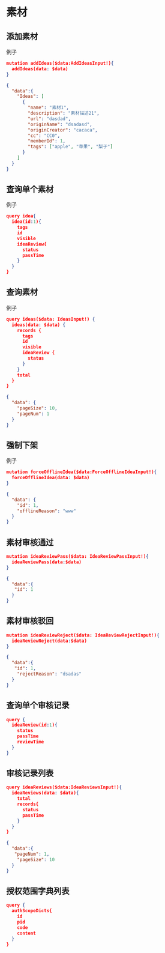 # 素材
## 添加素材
例子
```json
mutation addIdeas($data:AddIdeasInput!){
  addIdeas(data: $data)
}
```
```json
{
  "data":{
    "Ideas": [
      {
        "name": "素材1",
        "description": "素材描述21",
        "url": "dasdad",
        "originName": "dsadasd",
        "originCreator": "cacaca",
        "cc": "CC0",
        "memberId": 1,
        "tags": ["apple", "苹果", "梨子"]
      }
    ]
  }
}
```

## 查询单个素材
例子
```json
query idea{
  idea(id:1){
    tags
    id
    visible
    ideaReview{
      status
      passTime
    }
  }
}
```
## 查询素材
例子
```json
query ideas($data: IdeasInput!) {
  ideas(data: $data) {
    records {
      tags
      id
      visible
      ideaReview {
        status
      }
    }
    total
  }
}
```
```json
{
  "data": {
    "pageSize": 10,
    "pageNum": 1
  }
}
```

## 强制下架
例子
```json
mutation forceOfflineIdea($data:ForceOfflineIdeaInput!){
  forceOfflineIdea(data: $data)
}
```
```json
{
  "data": {
    "id": 1,
    "offlineReason": "www"
  }
}
```


## 素材审核通过
```json
mutation ideaReviewPass($data: IdeaReviewPassInput!){
  ideaReviewPass(data:$data)
}
```
```json
{
  "data":{
   "id": 1
  }
}
```
## 素材审核驳回
```json
mutation ideaReviewReject($data: IdeaReviewRejectInput!){
  ideaReviewReject(data:$data)
}
```
```json
{
  "data":{
   "id": 1,
    "rejectReason": "dsadas"
  }
}
```

## 查询单个审核记录
```json
query {
  ideaReview(id:1){
    status
    passTime
    reviewTime
  }
}
```

## 审核记录列表
```json
query ideaReviews($data:IdeaReviewsInput!){
  ideaReviews(data: $data){
    total
    records{
      status
      passTime
    }
  }
}
```
```json
{
  "data":{
   "pageNum": 1,
    "pageSize": 10
  }
}
```


## 授权范围字典列表
```json
query {
  authScopeDicts{
    id
    pid
    code
    content
  }
}
```
